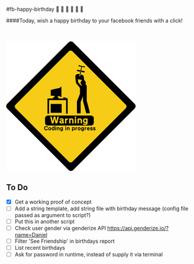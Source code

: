 #fb-happy-birthday
:tada: :tada: :tada: :tada: :tada: :tada:

####Today, wish a happy birthday to your facebook friends with a click!  
<br/>
<br/>

![Alt text](./img/work_in_progress.png)

## To Do

- [X] Get a working proof of concept
- [ ] Add a string template, add string file with birthday message (config file passed as argument to script?)
- [ ] Put this in another script
- [ ] Check user gender via genderize API https://api.genderize.io/?name=Daniel
- [ ] Filter 'See Friendship' in birthdays report
- [ ] List recent birthdays
- [ ] Ask for password in runtime, instead of supply it via terminal
